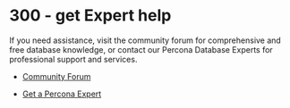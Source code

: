 # 300 - get Expert help

If you need assistance, visit the community forum for comprehensive and free database knowledge, or contact our Percona Database Experts for professional support and services. 

- [Community Forum](https://forums.percona.com/)  
 
- [Get a Percona Expert](https://www.percona.com/about/contact)
